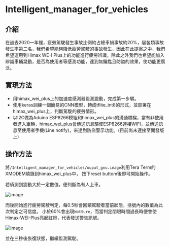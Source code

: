 # Intelligent_manager_for_vehicles
## 介紹
在過去2020一年裡，疲勞駕駛發生事故比例約占總車禍事故約20%，居各類事故發生率第二名，我們希望能夠降低疲勞駕駛的事故發生，因此在此提案之中，我們希望運用到Himax WE-I Plus上的功能進行疲勞辨識，除此之外我們也希望能加入辨識車輛晃動，是否為使用者等感測功能，達到無鑰匙且防盜的效果，使功能更廣泛。
## 實現方法
* 用himax_wei_plus上的加速度感測器監測震動，完成第一步驟。
* 使用keras訓練一個簡易的CNN模型，轉成tflite_int8的形式，並部署在himax_wei_plus上，判斷駕駛的疲勞情形。
* 以I2C做為Aduino ESP8266模組和himax_wei_plus的溝通橋樑，當有非使用者進入車輛，himax_wei_plus會傳送訊息驅使ESP8266連接WIFI，並傳送訊息至使用者手機(Line notify)，來達到防盜警示功能。(目前尚未連接至開發版上)

## 操作方法
將`/Intelligent_manager_for_vehicles/ouput_gnu.image`利用Tera Term的XMODEM燒錄到himax_wei_plus中，
按下reset buttom後即可開始操作。

若偵測到震動大於一定數值，便判斷為有人上車。

![image](https://user-images.githubusercontent.com/48234255/119994911-a4f4bb80-bfff-11eb-9b96-754bb3ee03db.png)

而後開始進行疲勞駕駛判定，每0.5秒會回饋駕駛者當前狀態，括號內的數值為此次判定之可信度。
小於60%會出現`NotSure`，而當判定閉眼時間過長時便會使Himax-WEI-Plus亮起紅燈，代表發送警告訊號。

![image](https://user-images.githubusercontent.com/48234255/120002038-feacb400-c006-11eb-83df-b383f1ceb5fb.png)

並在三秒後恢復狀態，繼續監測駕駛。
